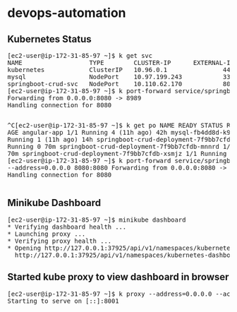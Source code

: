 # devops-automation

<h2>Kubernetes Status</h2>
<pre>
[ec2-user@ip-172-31-85-97 ~]$ k get svc
NAME                  TYPE        CLUSTER-IP      EXTERNAL-IP   PORT(S)          AGE
kubernetes            ClusterIP   10.96.0.1       <none>        443/TCP          20d
mysql                 NodePort    10.97.199.243   <none>        3306:31819/TCP   12h
springboot-crud-svc   NodePort    10.110.62.170   <none>        8080:30463/TCP   11h
[ec2-user@ip-172-31-85-97 ~]$ k port-forward service/springboot-crud-svc --address=0.0.0.0 8080:8080
Forwarding from 0.0.0.0:8080 -> 8989
Handling connection for 8080

^C[ec2-user@ip-172-31-85-97 ~]$ k get po
NAME                                          READY   STATUS    RESTARTS      AGE
angular-app                                   1/1     Running   4 (11h ago)   42h
mysql-fb4dd8d-k9sp6                           1/1     Running   1 (11h ago)   14h
springboot-crud-deployment-7f9bb7cfdb-8946p   1/1     Running   0             70m
springboot-crud-deployment-7f9bb7cfdb-mnnrd   1/1     Running   0             70m
springboot-crud-deployment-7f9bb7cfdb-xsmjz   1/1     Running   0             11h
[ec2-user@ip-172-31-85-97 ~]$ k port-forward service/springboot-crud-svc --address=0.0.0.0 8080:8080
Forwarding from 0.0.0.0:8080 -> 8989
Handling connection for 8080
</pre>
<h2>Minikube Dashboard</h2>
<pre>
[ec2-user@ip-172-31-85-97 ~]$ minikube dashboard
* Verifying dashboard health ...
* Launching proxy ...
* Verifying proxy health ...
* Opening http://127.0.0.1:37925/api/v1/namespaces/kubernetes-dashboard/services/http:kubernetes-dashboard:/proxy/ in your default browser...
  http://127.0.0.1:37925/api/v1/namespaces/kubernetes-dashboard/services/http:kubernetes-dashboard:/proxy/
</pre>
<h2>Started kube proxy to view dashboard in browser</h2>
<pre>
[ec2-user@ip-172-31-85-97 ~]$ k proxy --address=0.0.0.0 --accept-hosts '.*'
Starting to serve on [::]:8001
</pre>
